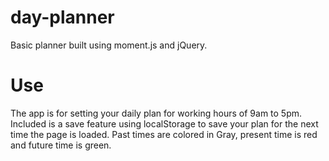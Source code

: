 # day-planner
Basic planner built using moment.js and jQuery. 

# Use
The app is for setting your daily plan for working hours of 9am to 5pm. Included is a save feature using localStorage to save your plan for the next time the page is loaded. Past times are colored in Gray, present time is red and future time is green.